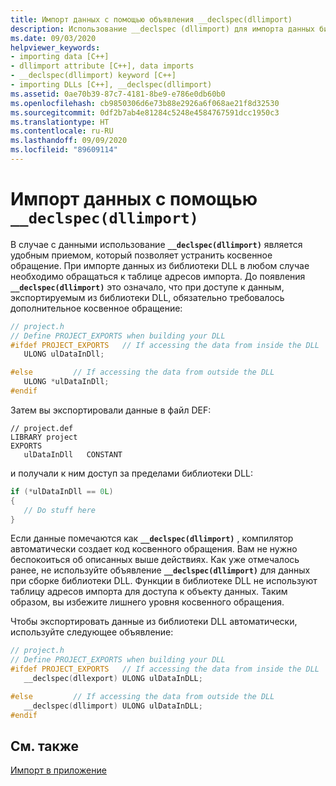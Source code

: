 ```yaml
---
title: Импорт данных с помощью объявления __declspec(dllimport)
description: Использование __declspec (dllimport) для импорта данных библиотеки DLL.
ms.date: 09/03/2020
helpviewer_keywords:
- importing data [C++]
- dllimport attribute [C++], data imports
- __declspec(dllimport) keyword [C++]
- importing DLLs [C++], __declspec(dllimport)
ms.assetid: 0ae70b39-87c7-4181-8be9-e786e0db60b0
ms.openlocfilehash: cb9850306d6e73b88e2926a6f068ae21f8d32530
ms.sourcegitcommit: 0df2b7ab4e81284c5248e4584767591dcc1950c3
ms.translationtype: HT
ms.contentlocale: ru-RU
ms.lasthandoff: 09/09/2020
ms.locfileid: "89609114"
---
```

# <a name="importing-data-using-__declspecdllimport"></a>Импорт данных с помощью `__declspec(dllimport)`

В случае с данными использование **`__declspec(dllimport)`** является удобным приемом, который позволяет устранить косвенное обращение. При импорте данных из библиотеки DLL в любом случае необходимо обращаться к таблице адресов импорта. До появления **`__declspec(dllimport)`** это означало, что при доступе к данным, экспортируемым из библиотеки DLL, обязательно требовалось дополнительное косвенное обращение:

```C
// project.h
// Define PROJECT_EXPORTS when building your DLL
#ifdef PROJECT_EXPORTS   // If accessing the data from inside the DLL
   ULONG ulDataInDll;

#else         // If accessing the data from outside the DLL
   ULONG *ulDataInDll;
#endif
```

Затем вы экспортировали данные в файл DEF:

```DEF
// project.def
LIBRARY project
EXPORTS
   ulDataInDll   CONSTANT
```

и получали к ним доступ за пределами библиотеки DLL:

```C
if (*ulDataInDll == 0L)
{
   // Do stuff here
}
```

Если данные помечаются как **`__declspec(dllimport)`** , компилятор автоматически создает код косвенного обращения. Вам не нужно беспокоиться об описанных выше действиях. Как уже отмечалось ранее, не используйте объявление **`__declspec(dllimport)`** для данных при сборке библиотеки DLL. Функции в библиотеке DLL не используют таблицу адресов импорта для доступа к объекту данных. Таким образом, вы избежите лишнего уровня косвенного обращения.

Чтобы экспортировать данные из библиотеки DLL автоматически, используйте следующее объявление:

```C
// project.h
// Define PROJECT_EXPORTS when building your DLL
#ifdef PROJECT_EXPORTS   // If accessing the data from inside the DLL
   __declspec(dllexport) ULONG ulDataInDLL;

#else         // If accessing the data from outside the DLL
   __declspec(dllimport) ULONG ulDataInDLL;
#endif
```

## <a name="see-also"></a>См. также

[Импорт в приложение](importing-into-an-application.md)
